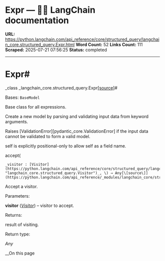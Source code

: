 # Expr — 🦜🔗 LangChain  documentation

**URL:** https://python.langchain.com/api_reference/core/structured_query/langchain_core.structured_query.Expr.html
**Word Count:** 52
**Links Count:** 111
**Scraped:** 2025-07-21 07:56:25
**Status:** completed

---

# Expr\#

_class _langchain\_core.structured\_query.Expr[\[source\]](https://python.langchain.com/api_reference/_modules/langchain_core/structured_query.html#Expr)\#     

Bases: `BaseModel`

Base class for all expressions.

Create a new model by parsing and validating input data from keyword arguments.

Raises \[ValidationError\]\[pydantic\_core.ValidationError\] if the input data cannot be validated to form a valid model.

self is explicitly positional-only to allow self as a field name.

accept\(

    _visitor : [Visitor](https://python.langchain.com/api_reference/core/structured_query/langchain_core.structured_query.Visitor.html#langchain_core.structured_query.Visitor "langchain_core.structured_query.Visitor")_, \) → Any[\[source\]](https://python.langchain.com/api_reference/_modules/langchain_core/structured_query.html#Expr.accept)\#     

Accept a visitor.

Parameters:     

**visitor** \([_Visitor_](https://python.langchain.com/api_reference/core/structured_query/langchain_core.structured_query.Visitor.html#langchain_core.structured_query.Visitor "langchain_core.structured_query.Visitor")\) – visitor to accept.

Returns:     

result of visiting.

Return type:     

_Any_

__On this page